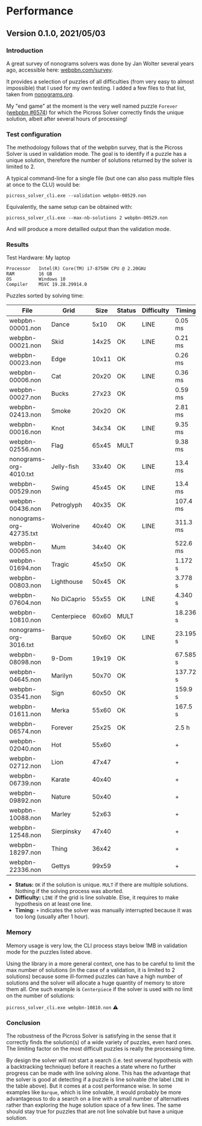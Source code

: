 Performance
===========

## Version 0.1.0, 2021/05/03

### Introduction

A great survey of nonograms solvers was done by Jan Wolter several years ago, accessible here: [webpbn.com/survey](https://webpbn.com/survey/).

It provides a selection of puzzles of all difficulties (from very easy to almost impossible) that I used for my own testing. I added
a few files to that list, taken from [nonograms.org](https://www.nonograms.org/).

My "end game" at the moment is the very well named puzzle `Forever` ([webpbn #6574](https://webpbn.com/play.cgi?id=6574)) for which the Picross Solver correctly finds the unique solution,
albeit after several hours of processing!

### Test configuration

The methodology follows that of the webpbn survey, that is the Picross Solver is used in validation mode. The goal is to
identify if a puzzle has a unique solution, therefore the number of solutions returned by the solver is limited to 2.

A typical command-line for a single file (but one can also pass multiple files at once to the CLU) would be:

`picross_solver_cli.exe --validation webpbn-00529.non`

Equivalently, the same setup can be obtained with:

`picross_solver_cli.exe --max-nb-solutions 2 webpbn-00529.non`

And will produce a more detailled output than the validation mode.

### Results

Test Hardware: My laptop

```
Processor   Intel(R) Core(TM) i7-8750H CPU @ 2.20GHz
RAM         16 GB
OS          Windows 10
Compiler    MSVC 19.28.29914.0
```

Puzzles sorted by solving time:

|File                   |Grid       |Size |Status|Difficulty|Timing     |
|-----------------------|-----------|-----|------|----------|-----------|
|webpbn-00001.non       |Dance      |5x10 |OK    |LINE      |0.05 ms    |
|webpbn-00021.non       |Skid       |14x25|OK    |LINE      |0.21 ms    |
|webpbn-00023.non       |Edge       |10x11|OK    |          |0.26 ms    |
|webpbn-00006.non       |Cat        |20x20|OK    |LINE      |0.36 ms    |
|webpbn-00027.non       |Bucks      |27x23|OK    |          |0.59 ms    |
|webpbn-02413.non       |Smoke      |20x20|OK    |          |2.81 ms    |
|webpbn-00016.non       |Knot       |34x34|OK    |LINE      |9.35 ms    |
|webpbn-02556.non       |Flag       |65x45|MULT  |          |9.38 ms    |
|nonograms-org-4010.txt |Jelly-fish |33x40|OK    |LINE      |13.4 ms    |
|webpbn-00529.non       |Swing      |45x45|OK    |LINE      |13.4 ms    |
|webpbn-00436.non       |Petroglyph |40x35|OK    |          |107.4 ms   |
|nonograms-org-42735.txt|Wolverine  |40x40|OK    |LINE      |311.3 ms   |
|webpbn-00065.non       |Mum        |34x40|OK    |          |522.6 ms   |
|webpbn-01694.non       |Tragic     |45x50|OK    |          |1.172 s    |
|webpbn-00803.non       |Lighthouse |50x45|OK    |          |3.778 s    |
|webpbn-07604.non       |No DiCaprio|55x55|OK    |LINE      |4.340 s    |
|webpbn-10810.non       |Centerpiece|60x60|MULT  |          |18.236 s   |
|nonograms-org-3016.txt |Barque     |50x60|OK    |LINE      |23.195 s   |
|webpbn-08098.non       |9-Dom      |19x19|OK    |          |67.585 s   |
|webpbn-04645.non       |Marilyn    |50x70|OK    |          |137.72 s   |
|webpbn-03541.non       |Sign       |60x50|OK    |          |159.9 s    |
|webpbn-01611.non       |Merka      |55x60|OK    |          |167.5 s    |
|webpbn-06574.non       |Forever    |25x25|OK    |          |2.5 h      |
|webpbn-02040.non       |Hot        |55x60|      |          |+          |
|webpbn-02712.non       |Lion       |47x47|      |          |+          |
|webpbn-06739.non       |Karate     |40x40|      |          |+          |
|webpbn-09892.non       |Nature     |50x40|      |          |+          |
|webpbn-10088.non       |Marley     |52x63|      |          |+          |
|webpbn-12548.non       |Sierpinsky |47x40|      |          |+          |
|webpbn-18297.non       |Thing      |36x42|      |          |+          |
|webpbn-22336.non       |Gettys     |99x59|      |          |+          |


- **Status:** `OK` if the solution is unique. `MULT` if there are multiple solutions. Nothing if the solving process was aborted.
- **Difficulty:** `LINE` if the grid is line solvable. Else, it requires to make hypothesis on at least one line.
- **Timing:** `+` indicates the solver was manually interrupted because it was too long (usually after 1 hour).

### Memory

Memory usage is very low, the CLI process stays below 1MB in validation mode for the puzzles listed above.

Using the library in a more general context, one has to be careful to limit the max number of solutions (in the case of a validation,
it is limited to 2 solutions) because some ill-formed puzzles can have a high number of solutions and the solver will allocate a huge
quantity of memory to store them all. One such example is `Centerpiece` if the solver is used with no limit on the number of solutions:

`picross_solver_cli.exe webpbn-10810.non` :warning:

### Conclusion

The robustness of the Picross Solver is satisfying in the sense that it correctly finds the solution(s) of a wide variety of puzzles, even hard ones.
The limiting factor on the most difficult puzzles is really the processing time.

By design the solver will not start a search (i.e. test several hypothesis with a backtracking technique) before it reaches a state where no further
progress can be made with line solving alone. This has the advantage that the solver is good at detecting if a puzzle is line solvable (the label `LINE` in the table above).
But it comes at a cost performance wise. In some examples like `Barque`, which is line solvable, it would probably be more advantageous to do a search on a line with a small
number of alternatives rather than exploring the huge solution space of a few lines.
The same should stay true for puzzles that are not line solvable but have a unique solution.
